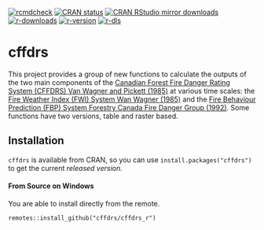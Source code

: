 [![rcmdcheck](https://github.com/cffdrs/cffdrs_r/actions/workflows/check-standard.yaml/badge.svg)](https://github.com/cffdrs/cffdrs_r/actions/workflows/check-standard.yaml)
[![CRAN status](https://www.r-pkg.org/badges/version/cffdrs)](https://cran.r-project.org/package=cffdrs)
[![CRAN RStudio mirror downloads](https://cranlogs.r-pkg.org/badges/cffdrs)](https://www.r-pkg.org/pkg/cffdrs)
[![r-downloads](https://flat.badgen.net/cran/v/cffdrs)](https://CRAN.R-project.org/package=cffdrs)
[![r-version](https://flat.badgen.net/cran/r/cffdrs)](https://CRAN.R-project.org/package=cffdrs)
[![r-dls](https://flat.badgen.net/cran/dt/cffdrs)](https://CRAN.R-project.org/package=cffdrs)


# cffdrs
This project provides a group of new functions to calculate the outputs of the two main components of the [Canadian Forest Fire Danger Rating System (CFFDRS) Van Wagner and Pickett (1985)](https://cfs.nrcan.gc.ca/publications?id=19973) at various time scales: the [Fire Weather Index (FWI) System Wan Wagner (1985)](https://cfs.nrcan.gc.ca/publications?id=19927) and the [Fire Behaviour Prediction (FBP) System Forestry Canada Fire Danger Group (1992)](https://cfs.nrcan.gc.ca/pubwarehouse/pdfs/10068.pdf). Some functions have two versions, table and raster based.

## Installation

`cffdrs` is available from CRAN, so you can use `install.packages("cffdrs")` to get the current *released version*.

#### From Source on Windows

You are able to install directly from the remote.

```
remotes::install_github("cffdrs/cffdrs_r")
```
